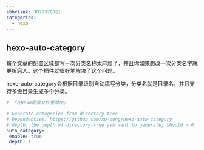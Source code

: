 ```yaml
---
abbrlink: 3878378061
categories:
  - hexo
---
```


## hexo-auto-category

每个文章的配置区域都写一次分类名称太麻烦了，并且你如果想改一次分类名字就更折磨人。这个插件就很好地解决了这个问题。

hexo-auto-category会根据目录级别自动填写分类，分类名就是目录名，并且支持多级目录生成多个分类。

```yaml
# 「在Hexo配置文件里添加」

# Generate categories from directory-tree
# Dependencies: https://github.com/xu-song/hexo-auto-category
# depth: the depth of directory-tree you want to generate, should > 0
auto_category:
 enable: true
 depth: 1
```

